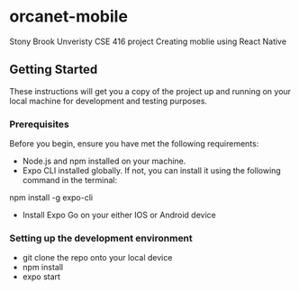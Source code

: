 # orcanet-mobile
Stony Brook Unveristy CSE 416 project
Creating moblie using React Native

## Getting Started

These instructions will get you a copy of the project up and running on your local machine for development and testing purposes.

### Prerequisites

Before you begin, ensure you have met the following requirements:

- Node.js and npm installed on your machine.
- Expo CLI installed globally. If not, you can install it using the following command in the terminal:

npm install -g expo-cli

- Install Expo Go on your either IOS or Android device

### Setting up the development environment

- git clone the repo onto your local device
- npm install
- expo start
